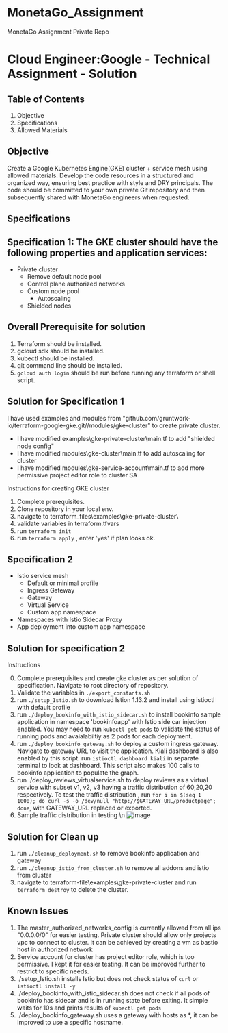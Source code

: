 # MonetaGo_Assignment
MonetaGo Assignment Private Repo

# Cloud Engineer:Google - Technical Assignment - Solution

## Table of Contents
1. Objective
2. Specifications
3. Allowed Materials

## Objective
Create a Google Kubernetes Engine(GKE) cluster + service mesh using allowed materials. Develop the code resources in a structured and organized way, ensuring best practice with style and DRY principals. The code should be committed to your own private Git repository and then subsequently shared with MonetaGo engineers when requested.

## Specifications

## Specification 1: The GKE cluster should have the following properties and application services:

* Private cluster
    * Remove default node pool
    * Control plane authorized networks
    * Custom node pool
        * Autoscaling
    * Shielded nodes

## Overall Prerequisite for solution

1. Terraform should be installed.
2. gcloud sdk should be installed.
3. kubectl should be installed.
4. git command line should be installed.
5. `gcloud auth login` should be run before running any terraform or shell script. 

###
## Solution for Specification 1
I have used examples and modules from "github.com/gruntwork-io/terraform-google-gke.git//modules/gke-cluster" to create private cluster. 
- I have modified examples\gke-private-cluster\main.tf to add "shielded node config" 
- I have modified modules\gke-cluster\main.tf to add autoscaling for cluster
- I have modified modules\gke-service-account\main.tf to add more permissive project editor role to cluster SA

Instructions for creating GKE cluster

1. Complete prerequisites.
2. Clone repository in your local env. 
3. navigate to terraform_files\examples\gke-private-cluster\
4. validate variables in terraform.tfvars 
5. run `terraform init`
6. run `terraform apply` , enter 'yes' if plan looks ok.

## Specification 2
* Istio service mesh
    * Default or minimal profile
    * Ingress Gateway
    * Gateway
    * Virtual Service
    * Custom app namespace
* Namespaces with Istio Sidecar Proxy
* App deployment into custom app namespace

## Solution for specification 2

Instructions

0. Complete prerequisites and create gke cluster as per solution of specification. Navigate to root directory of repository. 
1. Validate the variables in `./export_constants.sh` 
2. run `./setup_Istio.sh` to download Istion 1.13.2 and install using istioctl with default profile
3. run `./deploy_bookinfo_with_istio_sidecar.sh` to install bookinfo sample application in namespace 'bookinfoapp' with Istio side car injection enabled. You may need to run `kubectl get pods` to validate the status of running pods and avaialabiltiy as 2 pods for each deployment. 
4. run `./deploy_bookinfo_gateway.sh` to deploy a custom ingress gateway. Navigate to gateway URL to visit the application. Kiali dashboard is also enabled by this script. run `istioctl dashboard kiali` in separate terminal to look at dashboard. This script also makes 100 calls to bookinfo application to populate the graph.
5. run ./deploy_reviews_virtualservice.sh to deploy reviews as a virtual service with subset v1, v2, v3 having a traffic distribution of 60,20,20 respectively. To test the traffic distribution , run `for i in $(seq 1 1000); do curl -s -o /dev/null "http://$GATEWAY_URL/productpage"; done`, with GATEWAY_URL replaced or exported. 
6. Sample traffic distribution in testing \n ![image](https://user-images.githubusercontent.com/9452704/163036826-31750ee5-ad23-47a8-96d1-a742e499e94f.png)


## Solution for Clean up

1. run `./cleanup_deployment.sh` to remove bookinfo application and gateway
2. run `./cleanup_istio_from_cluster.sh` to remove all addons and istio from cluster
3. navigate to terraform-file\examples\gke-private-cluster and run `terraform destroy` to delete the cluster.

## Known Issues

1. The master_authorized_networks_config is currently allowed from all ips "0.0.0.0/0" for easier testing. Private cluster should allow only projects vpc to connect to cluster. It can be achieved by creating a vm as bastio host in authorized network
2. Service account for cluster has project editor role, which is too permissive. I kept it for easier testing. It can be improved further to restrict to specific needs.
3. ./setup_Istio.sh installs Istio but does not check status of `curl` or `istioctl install -y`
4. ./deploy_bookinfo_with_istio_sidecar.sh does not check if all pods of bookinfo has sidecar and is in running state before exiting. It simple waits for 10s and prints results of `kubectl get pods`
5. ./deploy_bookinfo_gateway.sh uses a gateway with hosts as *, it can be improved to use a specific hostname.
